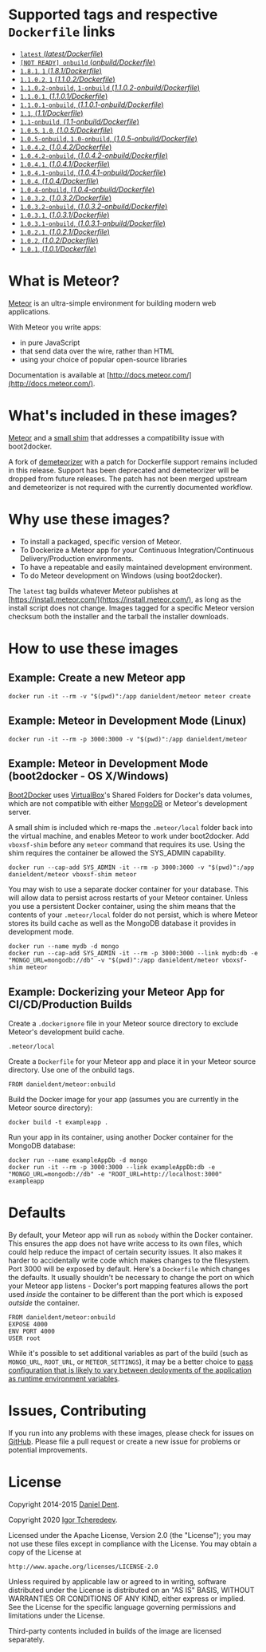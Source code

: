 # Supported tags and respective `Dockerfile` links

-   [`latest` (_latest/Dockerfile_)](https://github.com/tcheredeev/docker-meteor/blob/master/latest/Dockerfile)
-   [`[NOT READY] onbuild` (_onbuild/Dockerfile_)](https://github.com/tcheredeev/docker-meteor/blob/master/onbuild/Dockerfile)
-   [`1.8.1`, `1` (_1.8.1/Dockerfile_)](https://github.com/tcheredeev/docker-meteor/blob/master/1.8.1/Dockerfile)
-   [`1.1.0.2`, `1` (_1.1.0.2/Dockerfile_)](https://github.com/tcheredeev/docker-meteor/blob/master/1.1.0.2/Dockerfile)
-   [`1.1.0.2-onbuild`, `1-onbuild` (_1.1.0.2-onbuild/Dockerfile_)](https://github.com/tcheredeev/docker-meteor/blob/master/1.1.0.2-onbuild/Dockerfile)
-   [`1.1.0.1`, (_1.1.0.1/Dockerfile_)](https://github.com/tcheredeev/docker-meteor/blob/master/1.1.0.1/Dockerfile)
-   [`1.1.0.1-onbuild`, (_1.1.0.1-onbuild/Dockerfile_)](https://github.com/tcheredeev/docker-meteor/blob/master/1.1.0.1-onbuild/Dockerfile)
-   [`1.1`, (_1.1/Dockerfile_)](https://github.com/tcheredeev/docker-meteor/blob/master/1.1/Dockerfile)
-   [`1.1-onbuild`, (_1.1-onbuild/Dockerfile_)](https://github.com/tcheredeev/docker-meteor/blob/master/1.1-onbuild/Dockerfile)
-   [`1.0.5`, `1.0`, (_1.0.5/Dockerfile_)](https://github.com/tcheredeev/docker-meteor/blob/master/1.0.5/Dockerfile)
-   [`1.0.5-onbuild`, `1.0-onbuild`, (_1.0.5-onbuild/Dockerfile_)](https://github.com/tcheredeev/docker-meteor/blob/master/1.0.5-onbuild/Dockerfile)
-   [`1.0.4.2`, (_1.0.4.2/Dockerfile_)](https://github.com/tcheredeev/docker-meteor/blob/master/1.0.4.2/Dockerfile)
-   [`1.0.4.2-onbuild`, (_1.0.4.2-onbuild/Dockerfile_)](https://github.com/tcheredeev/docker-meteor/blob/master/1.0.4.2-onbuild/Dockerfile)
-   [`1.0.4.1`, (_1.0.4.1/Dockerfile_)](https://github.com/tcheredeev/docker-meteor/blob/master/1.0.4.1/Dockerfile)
-   [`1.0.4.1-onbuild`, (_1.0.4.1-onbuild/Dockerfile_)](https://github.com/tcheredeev/docker-meteor/blob/master/1.0.4.1-onbuild/Dockerfile)
-   [`1.0.4`, (_1.0.4/Dockerfile_)](https://github.com/tcheredeev/docker-meteor/blob/master/1.0.4/Dockerfile)
-   [`1.0.4-onbuild`, (_1.0.4-onbuild/Dockerfile_)](https://github.com/tcheredeev/docker-meteor/blob/master/1.0.4-onbuild/Dockerfile)
-   [`1.0.3.2`, (_1.0.3.2/Dockerfile_)](https://github.com/tcheredeev/docker-meteor/blob/master/1.0.3.2/Dockerfile)
-   [`1.0.3.2-onbuild`, (_1.0.3.2-onbuild/Dockerfile_)](https://github.com/tcheredeev/docker-meteor/blob/master/1.0.3.2-onbuild/Dockerfile)
-   [`1.0.3.1`, (_1.0.3.1/Dockerfile_)](https://github.com/tcheredeev/docker-meteor/blob/master/1.0.3.1/Dockerfile)
-   [`1.0.3.1-onbuild`, (_1.0.3.1-onbuild/Dockerfile_)](https://github.com/tcheredeev/docker-meteor/blob/master/1.0.3.1-onbuild/Dockerfile)
-   [`1.0.2.1`, (_1.0.2.1/Dockerfile_)](https://github.com/tcheredeev/docker-meteor/blob/master/1.0.2.1/Dockerfile)
-   [`1.0.2`, (_1.0.2/Dockerfile_)](https://github.com/tcheredeev/docker-meteor/blob/master/1.0.2/Dockerfile)
-   [`1.0.1`, (_1.0.1/Dockerfile_)](https://github.com/tcheredeev/docker-meteor/blob/master/1.0.1/Dockerfile)

# What is Meteor?

[Meteor](https://www.meteor.com/) is an ultra-simple environment for building modern web applications.

With Meteor you write apps:

-   in pure JavaScript
-   that send data over the wire, rather than HTML
-   using your choice of popular open-source libraries

Documentation is available at [http://docs.meteor.com/](http://docs.meteor.com/).

# What's included in these images?

[Meteor](https://www.meteor.com/) and a [small shim](https://github.com/tcheredeev/docker-meteor/blob/master/latest/vboxsf-shim.sh) that
addresses a compatibility issue with boot2docker.

A fork of [demeteorizer](https://github.com/DanielDent/demeteorizer) with a patch for Dockerfile support remains
included in this release. Support has been deprecated and demeteorizer will be dropped from future releases.
The patch has not been merged upstream and demeteorizer is not required with the currently documented workflow.

# Why use these images?

-   To install a packaged, specific version of Meteor.
-   To Dockerize a Meteor app for your Continuous Integration/Continuous Delivery/Production environments.
-   To have a repeatable and easily maintained development environment.
-   To do Meteor development on Windows (using boot2docker).

The `latest` tag builds whatever Meteor publishes at [https://install.meteor.com/](https://install.meteor.com/), as long
as the install script does not change. Images tagged for a specific Meteor version checksum both the installer and the
tarball the installer downloads.

# How to use these images

## Example: Create a new Meteor app

    docker run -it --rm -v "$(pwd)":/app danieldent/meteor meteor create

## Example: Meteor in Development Mode (Linux)

    docker run -it --rm -p 3000:3000 -v "$(pwd)":/app danieldent/meteor

## Example: Meteor in Development Mode (boot2docker - OS X/Windows)

[Boot2Docker](http://boot2docker.io/) uses [VirtualBox](https://www.virtualbox.org/)'s Shared Folders for Docker's data
volumes, which are not compatible with either [MongoDB](http://www.mongodb.org/) or Meteor's development server.

A small shim is included which re-maps the `.meteor/local` folder back into the virtual machine, and
enables Meteor to work under boot2docker. Add `vboxsf-shim` before any `meteor` command that requires its use.
Using the shim requires the container be allowed the SYS_ADMIN capability.

    docker run --cap-add SYS_ADMIN -it --rm -p 3000:3000 -v "$(pwd)":/app danieldent/meteor vboxsf-shim meteor

You may wish to use a separate docker container for your database. This will allow data to persist across restarts of
your Meteor container. Unless you use a persistent Docker container, using the shim means that the contents of your
`.meteor/local` folder do not persist, which is where Meteor stores its build cache as well as the MongoDB database it
provides in development mode.

    docker run --name mydb -d mongo
    docker run --cap-add SYS_ADMIN -it --rm -p 3000:3000 --link mydb:db -e "MONGO_URL=mongodb://db" -v "$(pwd)":/app danieldent/meteor vboxsf-shim meteor

## Example: Dockerizing your Meteor App for CI/CD/Production Builds

Create a `.dockerignore` file in your Meteor source directory to exclude Meteor's development build cache.

    .meteor/local

Create a `Dockerfile` for your Meteor app and place it in your Meteor source directory. Use one of the onbuild tags.

    FROM danieldent/meteor:onbuild

Build the Docker image for your app (assumes you are currently in the Meteor source directory):

    docker build -t exampleapp .

Run your app in its container, using another Docker container for the MongoDB database:

    docker run --name exampleAppDb -d mongo
    docker run -it --rm -p 3000:3000 --link exampleAppDb:db -e "MONGO_URL=mongodb://db" -e "ROOT_URL=http://localhost:3000" exampleapp

# Defaults

By default, your Meteor app will run as `nobody` within the Docker container. This ensures the app does not have
write access to its own files, which could help reduce the impact of certain security issues. It also makes it harder to
accidentally write code which makes changes to the filesystem. Port 3000 will be exposed by default. Here's a
`Dockerfile` which changes the defaults. It usually shouldn't be necessary to change the port on which your Meteor app
listens - Docker's port mapping features allows the port used _inside_ the container to be different than the port
which is exposed _outside_ the container.

    FROM danieldent/meteor:onbuild
    EXPOSE 4000
    ENV PORT 4000
    USER root

While it's possible to set additional variables as part of the build (such as `MONGO_URL`, `ROOT_URL`, or
`METEOR_SETTINGS`), it may be a better choice to [pass configuration that is likely to vary between deployments of the
application as runtime environment variables](http://12factor.net/config).

# Issues, Contributing

If you run into any problems with these images, please check for issues on [GitHub](https://github.com/tcheredeev/docker-meteor/issues).
Please file a pull request or create a new issue for problems or potential improvements.

# License

Copyright 2014-2015 [Daniel Dent](https://www.danieldent.com/).

Copyright 2020 [Igor Tcheredeev](https://voidozer.ru/).

Licensed under the Apache License, Version 2.0 (the "License");
you may not use these files except in compliance with the License.
You may obtain a copy of the License at

    http://www.apache.org/licenses/LICENSE-2.0

Unless required by applicable law or agreed to in writing, software
distributed under the License is distributed on an "AS IS" BASIS,
WITHOUT WARRANTIES OR CONDITIONS OF ANY KIND, either express or implied.
See the License for the specific language governing permissions and
limitations under the License.

Third-party contents included in builds of the image are licensed separately.
